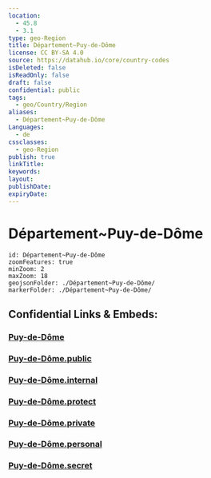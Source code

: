 ```yaml
---
location:
  - 45.8
  - 3.1
type: geo-Region
title: Département~Puy-de-Dôme
license: CC BY-SA 4.0
source: https://datahub.io/core/country-codes
isDeleted: false
isReadOnly: false
draft: false
confidential: public
tags:
  - geo/Country/Region
aliases:
  - Département~Puy-de-Dôme
Languages:
  - de
cssclasses:
  - geo-Region
publish: true
linkTitle:
keywords:
layout:
publishDate:
expiryDate:
---
```


# Département~Puy-de-Dôme

```leaflet
id: Département~Puy-de-Dôme
zoomFeatures: true 
minZoom: 2 
maxZoom: 18
geojsonFolder: ./Département~Puy-de-Dôme/
markerFolder: ./Département~Puy-de-Dôme/
```


## Confidential Links & Embeds: 

### [Puy-de-Dôme](/_Standards/Earth/Continent/Europe/Europe~West/France/regions~France/Auvergne-Rhône-Alpes/departments~Auvergne-Rhône-Alpes/Puy-de-Dôme.md) 

### [Puy-de-Dôme.public](/_public/Earth/Continent/Europe/Europe~West/France/regions~France/Auvergne-Rhône-Alpes/departments~Auvergne-Rhône-Alpes/Puy-de-Dôme.public.md) 

### [Puy-de-Dôme.internal](/_internal/Earth/Continent/Europe/Europe~West/France/regions~France/Auvergne-Rhône-Alpes/departments~Auvergne-Rhône-Alpes/Puy-de-Dôme.internal.md) 

### [Puy-de-Dôme.protect](/_protect/Earth/Continent/Europe/Europe~West/France/regions~France/Auvergne-Rhône-Alpes/departments~Auvergne-Rhône-Alpes/Puy-de-Dôme.protect.md) 

### [Puy-de-Dôme.private](/_private/Earth/Continent/Europe/Europe~West/France/regions~France/Auvergne-Rhône-Alpes/departments~Auvergne-Rhône-Alpes/Puy-de-Dôme.private.md) 

### [Puy-de-Dôme.personal](/_personal/Earth/Continent/Europe/Europe~West/France/regions~France/Auvergne-Rhône-Alpes/departments~Auvergne-Rhône-Alpes/Puy-de-Dôme.personal.md) 

### [Puy-de-Dôme.secret](/_secret/Earth/Continent/Europe/Europe~West/France/regions~France/Auvergne-Rhône-Alpes/departments~Auvergne-Rhône-Alpes/Puy-de-Dôme.secret.md)

